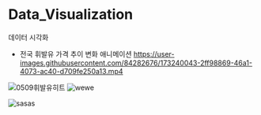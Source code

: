 # Data_Visualization
데이터 시각화

* 전국 휘발유 가격 추이 변화 애니메이션
https://user-images.githubusercontent.com/84282676/173240043-2ff98869-46a1-4073-ac40-d709fe250a13.mp4

![0509휘발유히트](https://user-images.githubusercontent.com/84282676/173240079-37511a10-c846-4350-a96c-bc6ebf7c0eb0.jpg)
![wewe](https://user-images.githubusercontent.com/84282676/173240128-f1a36f74-2d17-4e43-b14b-e3c23572a694.PNG)

![sasas](https://user-images.githubusercontent.com/84282676/173240470-e7e0128a-43a7-46aa-8fcd-7817e939b122.PNG)
